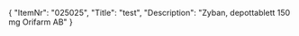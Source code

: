 {
  "ItemNr": "025025",
  "Title": "test",
  "Description": "Zyban, depottablett 150 mg Orifarm AB"
}
